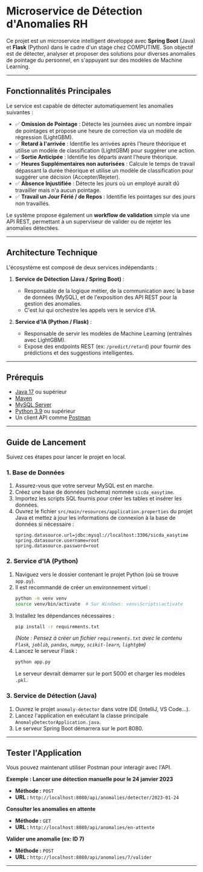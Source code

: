 # Microservice de Détection d'Anomalies RH

Ce projet est un microservice intelligent développé avec **Spring Boot** (Java) et **Flask** (Python) dans le cadre d'un stage chez COMPUTIME. Son objectif est de détecter, analyser et proposer des solutions pour diverses anomalies de pointage du personnel, en s'appuyant sur des modèles de Machine Learning.

---

##  Fonctionnalités Principales

Le service est capable de détecter automatiquement les anomalies suivantes :

*   ✅ **Omission de Pointage** : Détecte les journées avec un nombre impair de pointages et propose une heure de correction via un modèle de régression (LightGBM).
*   ✅ **Retard à l'arrivée** : Identifie les arrivées après l'heure théorique et utilise un modèle de classification (LightGBM) pour suggérer une action.
*   ✅ **Sortie Anticipée** : Identifie les départs avant l'heure théorique.
*   ✅ **Heures Supplémentaires non autorisées** : Calcule le temps de travail dépassant la durée théorique et utilise un modèle de classification pour suggérer une décision (Accepter/Rejeter).
*   ✅ **Absence Injustifiée** : Détecte les jours où un employé aurait dû travailler mais n'a aucun pointage.
*   ✅ **Travail un Jour Férié / de Repos** : Identifie les pointages sur des jours non travaillés.

Le système propose également un **workflow de validation** simple via une API REST, permettant à un superviseur de valider ou de rejeter les anomalies détectées.

---

##  Architecture Technique

L'écosystème est composé de deux services indépendants :

1.  **Service de Détection (Java / Spring Boot)** :
    *   Responsable de la logique métier, de la communication avec la base de données (MySQL), et de l'exposition des API REST pour la gestion des anomalies.
    *   C'est lui qui orchestre les appels vers le service d'IA.

2.  **Service d'IA (Python / Flask)** :
    *   Responsable de servir les modèles de Machine Learning (entraînés avec LightGBM).
    *   Expose des endpoints REST (ex: `/predict/retard`) pour fournir des prédictions et des suggestions intelligentes.

---

##  Prérequis

*   [Java 17](https://www.oracle.com/java/technologies/javase/jdk17-archive-downloads.html) ou supérieur
*   [Maven](https://maven.apache.org/download.cgi)
*   [MySQL Server](https://dev.mysql.com/downloads/mysql/)
*   [Python 3.9](https://www.python.org/downloads/) ou supérieur
*   Un client API comme [Postman](https://www.postman.com/downloads/)

---

##  Guide de Lancement

Suivez ces étapes pour lancer le projet en local.

### 1. Base de Données

1.  Assurez-vous que votre serveur MySQL est en marche.
2.  Créez une base de données (schema) nommée `sicda_easytime`.
3.  Importez les scripts SQL fournis pour créer les tables et insérer les données.
4.  Ouvrez le fichier `src/main/resources/application.properties` du projet Java et mettez à jour les informations de connexion à la base de données si nécessaire :
    ```properties
    spring.datasource.url=jdbc:mysql://localhost:3306/sicda_easytime
    spring.datasource.username=root
    spring.datasource.password=root
    ```

### 2. Service d'IA (Python)

1.  Naviguez vers le dossier contenant le projet Python (où se trouve `app.py`).
2.  Il est recommandé de créer un environnement virtuel :
    ```bash
    python -m venv venv
    source venv/bin/activate  # Sur Windows: venv\Scripts\activate
    ```
3.  Installez les dépendances nécessaires :
    ```bash
    pip install -r requirements.txt
    ```
    *(Note : Pensez à créer un fichier `requirements.txt` avec le contenu `Flask`, `joblib`, `pandas`, `numpy`, `scikit-learn`, `lightgbm`)*
4.  Lancez le serveur Flask :
    ```bash
    python app.py
    ```
    Le serveur devrait démarrer sur le port 5000 et charger les modèles `.pkl`.

### 3. Service de Détection (Java)

1.  Ouvrez le projet `anomaly-detector` dans votre IDE (IntelliJ, VS Code...).
2.  Lancez l'application en exécutant la classe principale `AnomalyDetectorApplication.java`.
3.  Le serveur Spring Boot démarrera sur le port 8080.

---

##  Tester l'Application

Vous pouvez maintenant utiliser Postman pour interagir avec l'API.

**Exemple : Lancer une détection manuelle pour le 24 janvier 2023**
*   **Méthode :** `POST`
*   **URL :** `http://localhost:8080/api/anomalies/detecter/2023-01-24`

**Consulter les anomalies en attente**
*   **Méthode :** `GET`
*   **URL :** `http://localhost:8080/api/anomalies/en-attente`

**Valider une anomalie (ex: ID 7)**
*   **Méthode :** `POST`
*   **URL :** `http://localhost:8080/api/anomalies/7/valider`

---